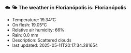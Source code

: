 ### ☁️ 🌤️  The weather in Florianópolis is: Florianópolis

- Temperature: 19.34°C
- On flesh: 19.05°C
- Relative air humidity: 66%
- Rain: 0.0 mm
- Description: Scattered clouds
- last updated: 2025-05-11T20:17:34.281654
